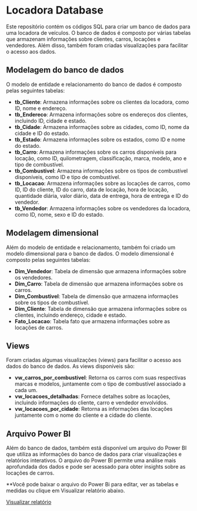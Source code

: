 # Locadora Database

Este repositório contém os códigos SQL para criar um banco de dados para uma locadora de veículos. O banco de dados é composto por várias tabelas que armazenam informações sobre clientes, carros, locações e vendedores. Além disso, também foram criadas visualizações para facilitar o acesso aos dados.

## Modelagem do banco de dados

O modelo de entidade e relacionamento do banco de dados é composto pelas seguintes tabelas:

- **tb_Cliente**: Armazena informações sobre os clientes da locadora, como ID, nome e endereço.
- **tb_Endereco**: Armazena informações sobre os endereços dos clientes, incluindo ID, cidade e estado.
- **tb_Cidade**: Armazena informações sobre as cidades, como ID, nome da cidade e ID do estado.
- **tb_Estado**: Armazena informações sobre os estados, como ID e nome do estado.
- **tb_Carro**: Armazena informações sobre os carros disponíveis para locação, como ID, quilometragem, classificação, marca, modelo, ano e tipo de combustível.
- **tb_Combustivel**: Armazena informações sobre os tipos de combustível disponíveis, como ID e tipo de combustível.
- **tb_Locacao**: Armazena informações sobre as locações de carros, como ID, ID do cliente, ID do carro, data de locação, hora de locação, quantidade diária, valor diário, data de entrega, hora de entrega e ID do vendedor.
- **tb_Vendedor**: Armazena informações sobre os vendedores da locadora, como ID, nome, sexo e ID do estado.

## Modelagem dimensional
Além do modelo de entidade e relacionamento, também foi criado um modelo dimensional para o banco de dados. O modelo dimensional é composto pelas seguintes tabelas:

- **Dim_Vendedor**: Tabela de dimensão que armazena informações sobre os vendedores.
- **Dim_Carro**: Tabela de dimensão que armazena informações sobre os carros.
- **Dim_Combustivel**: Tabela de dimensão que armazena informações sobre os tipos de combustível.
- **Dim_Cliente**: Tabela de dimensão que armazena informações sobre os clientes, incluindo endereço, cidade e estado.
- **Fato_Locacao**: Tabela fato que armazena informações sobre as locações de carros.

## Views
Foram criadas algumas visualizações (views) para facilitar o acesso aos dados do banco de dados. As views disponíveis são:

- **vw_carros_por_combustivel**: Retorna os carros com suas respectivas marcas e modelos, juntamente com o tipo de combustível associado a cada um.
- **vw_locacoes_detalhadas**: Fornece detalhes sobre as locações, incluindo informações do cliente, carro e vendedor envolvidos.
- **vw_locacoes_por_cidade**: Retorna as informações das locações juntamente com o nome do cliente e a cidade do cliente.

## Arquivo Power BI
Além do banco de dados, também está disponível um arquivo do Power BI que utiliza as informações do banco de dados para criar visualizações e relatórios interativos. O arquivo do Power BI permite uma análise mais aprofundada dos dados e pode ser acessado para obter insights sobre as locações de carros.

**Você pode baixar o arquivo do Power Bi para editar, ver as tabelas e medidas ou clique em Visualizar relatório abaixo.

[Visualizar relatório](https://app.powerbi.com/view?r=eyJrIjoiMGYxODUyMGUtZGEzNS00ZTRiLTg1OGQtODBlYWZkNWZiYjRlIiwidCI6IjBmN2MyNzgxLTJmMTItNDEzYS1hNmI4LTlhNTQ1M2I5MWFmNCJ9)



